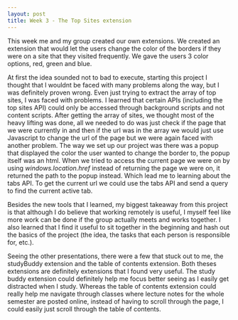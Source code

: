 ```yaml
---
layout: post
title: Week 3 - The Top Sites extension
---
```


  This week me and my group created our own extensions. We created an extension that would let the users change the color of the borders if they were on a site that they visited frequently. We gave the users 3 color options, red, green and blue.
  
  At first the idea sounded not to bad to execute, starting this project I thought that I wouldnt be faced with many problems along the way, but I was definitely proven wrong. Even just trying to extract the array of top sites, I was faced with problems. I learned that certain APIs (including the top sites API) could only be accessed through background scripts and not content scripts.
  After getting the array of sites, we thought most of the heavy lifting was done, all we needed to do was just check if the page that we were currently in and then if the url was in the array we would just use Javascript to change the url of the page but we were again faced with another problem. The way we set up our project was there was a popup that displayed the color the user wanted to change the border to, the popup itself was an html. When we tried to access the current page we were on by using *windows.location.href* instead of returning the page we were on, it returned the path to the popup instead. Which lead me to learning about the tabs API.
  To get the current url we could use the tabs API and send a query to find the current active tab.
  
  Besides the new tools that I learned, my biggest takeaway from this project is that although I do believe that working remotely is useful, I myself feel like more work can be done if the group actually meets and works together. 
  I also learned that I find it useful to sit together in the beginning and hash out the basics of the project (the idea, the tasks that each person is responsible for, etc.). 
  
  Seeing the other presentations, there were a few that stuck out to me, the studyBuddy extension and the table of contents extension. Both theses extensions are definitely extensions that I found very useful. The study buddy extension could definitely help me focus better seeing as I easily get distracted when I study. Whereas the table of contents extension could really help me navigate through classes where lecture notes for the whole semester are posted online, instead of having to scroll through the page, I could easily just scroll through the table of contents. 



